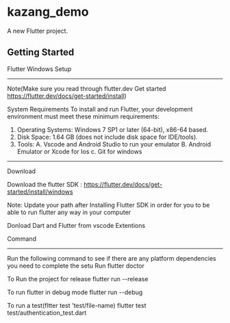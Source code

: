 # kazang_demo

A new Flutter project.

## Getting Started

Flutter Windows Setup
*********************

Note(Make sure you read through flutter.dev Get started https://flutter.dev/docs/get-started/install)

System Requirements
To install and run Flutter, your development environment must meet these minimum requirements:

1. Operating Systems: Windows 7 SP1 or later (64-bit), x86-64 based.
2. Disk Space: 1.64 GB (does not include disk space for IDE/tools).
3. Tools:
  A. Vscode and Android Studio to run your emulator
  B. Android Emulator or Xcode for Ios
  c. Git for windows
*************************************************

Download

Download the flutter SDK : https://flutter.dev/docs/get-started/install/windows

Note: Update your path after Installing Flutter SDK in order for you to be able to run flutter any way in your computer

Donload Dart and Flutter from vscode Extentions

Command 
********
Run the following command to see if there are any platform dependencies you need to complete the setu
Run flutter doctor

To Run the project for release 
flutter run --release

To run flutter in debug mode 
flutter run --debug

To run a test(fltter test 'test/file-name)
flutter test test/authentication_test.dart


